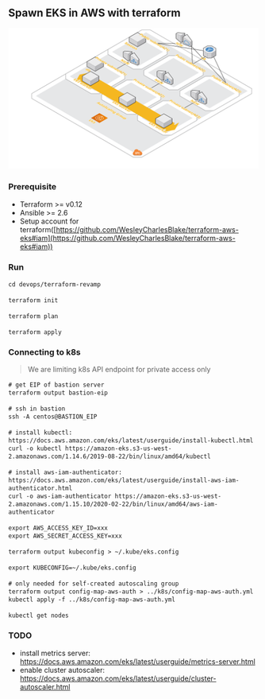 ## Spawn EKS in AWS with terraform

![infra diagram](./docs/EKS.png)

### Prerequisite

- Terraform >= v0.12
- Ansible >= 2.6
- Setup account for terraform([https://github.com/WesleyCharlesBlake/terraform-aws-eks#iam](https://github.com/WesleyCharlesBlake/terraform-aws-eks#iam))

### Run

```
cd devops/terraform-revamp

terraform init

terraform plan

terraform apply
```

### Connecting to k8s

> We are limiting k8s API endpoint for private access only

```
# get EIP of bastion server
terraform output bastion-eip

# ssh in bastion
ssh -A centos@BASTION_EIP

# install kubectl: https://docs.aws.amazon.com/eks/latest/userguide/install-kubectl.html
curl -o kubectl https://amazon-eks.s3-us-west-2.amazonaws.com/1.14.6/2019-08-22/bin/linux/amd64/kubectl

# install aws-iam-authenticator: https://docs.aws.amazon.com/eks/latest/userguide/install-aws-iam-authenticator.html
curl -o aws-iam-authenticator https://amazon-eks.s3-us-west-2.amazonaws.com/1.15.10/2020-02-22/bin/linux/amd64/aws-iam-authenticator

export AWS_ACCESS_KEY_ID=xxx
export AWS_SECRET_ACCESS_KEY=xxx

terraform output kubeconfig > ~/.kube/eks.config

export KUBECONFIG=~/.kube/eks.config

# only needed for self-created autoscaling group
terraform output config-map-aws-auth > ../k8s/config-map-aws-auth.yml
kubectl apply -f ../k8s/config-map-aws-auth.yml

kubectl get nodes
```

### TODO

- install metrics server: https://docs.aws.amazon.com/eks/latest/userguide/metrics-server.html
- enable cluster autoscaler: https://docs.aws.amazon.com/eks/latest/userguide/cluster-autoscaler.html